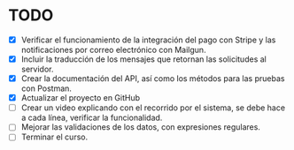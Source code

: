 # TODO

- [x] Verificar el funcionamiento de la integración del pago con Stripe y las notificaciones por correo electrónico con Mailgun.
- [x] Incluir la traducción de los mensajes que retornan las solicitudes al servidor.
- [x] Crear la documentación del API, así como los métodos para las pruebas con Postman.
- [x] Actualizar el proyecto en GitHub
- [ ] Crear un video explicando con el recorrido por el sistema, se debe hace a cada línea, verificar la funcionalidad.
- [ ] Mejorar las validaciones de los datos, con expresiones regulares.
- [ ] Terminar el curso.
